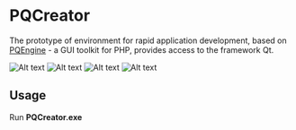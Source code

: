 PQCreator
=========
The prototype of environment for rapid application development, based on [PQEngine](http://phpqt.ru/pqengine) - a GUI toolkit for PHP, provides access to the framework Qt.

![Alt text](http://wxmaper.ru/phpqt5/PQCreator-19.09.2015-1.png "PQCreator screenshot 1") 
![Alt text](http://wxmaper.ru/phpqt5/PQCreator-19.09.2015-0.png "PQCreator screenshot 2") 
![Alt text](http://wxmaper.ru/phpqt5/PQCreator-19.09.2015-3.png "PQCreator screenshot 3") 
![Alt text](http://wxmaper.ru/phpqt5/PQCreator-19.09.2015-4.png "PQCreator screenshot 4") 

Usage
-----
Run <b>PQCreator.exe</b>
